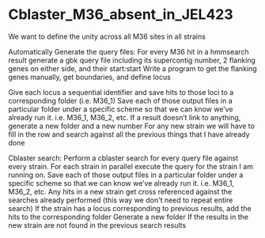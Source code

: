 # Cblaster_M36_absent_in_JEL423

We want to define the unity across all M36 sites in all strains

Automatically Generate the query files:
  For every M36 hit in a hmmsearch result generate a gbk query file including its supercontig number, 2 flanking genes on either side, and their      start:start
  Write a program to get the flanking genes manually, get boundaries, and define locus
  
	
  Give each locus a sequential identifier and save hits to those loci to a corresponding folder (i.e. M36_1)
  Save each of those output files in a particular folder under a specific scheme so that we can know we’ve already run it. 
    i.e. M36_1, M36_2, etc.
	If a result doesn’t link to anything, generate a new folder and a new number 
	For any new strain we will have to fill in the row and search against all the previous things that I have already done


Cblaster search:
  Perform a cblaster search for every query file against every strain. 
  For each strain in parallel execute the query for the strain I am running on.
  Save each of those output files in a particular folder under a specific scheme so that we can know we’ve already run it. 
    i.e. M36_1, M36_2, etc.
  Any hits in a new strain get cross referenced against the searches already performed (this way we don't need to repeat entire search)
    If the strain has a locus corresponding to previous results, add the hits to the corresponding folder 
    Generate a new folder If the results in the new strain are not found in the previous search results
  
